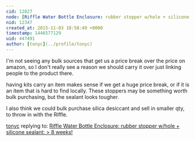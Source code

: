 ```yaml
---
cid: 12827
node: [Riffle Water Bottle Enclosure: rubber stopper w/hole + silicone sealant: > 8 weeks!](../notes/donblair/10-31-2015/riffle-water-bottle-enclosure-rubber-stopper-w-hole-silicone-sealant-8-weeks)
nid: 12347
created_at: 2015-11-03 18:58:49 +0000
timestamp: 1446577129
uid: 447491
author: [tonyc](../profile/tonyc)
---
```


I'm not seeing any bulk sources that get us a price break over the price on amazon, so I don't really see a reason we should carry it over just linking people to the product there. 

having kits carry an item makes sense if we get a huge price break, or if it is an item that is hard to find locally. These stoppers may be something worth bulk purchasing, but the sealant looks tougher.

I also think we could bulk purchase silica desiccant and sell in smaller qty, to throw in with the Riffle. 

[tonyc](../profile/tonyc) replying to: [Riffle Water Bottle Enclosure: rubber stopper w/hole + silicone sealant: > 8 weeks!](../notes/donblair/10-31-2015/riffle-water-bottle-enclosure-rubber-stopper-w-hole-silicone-sealant-8-weeks)

